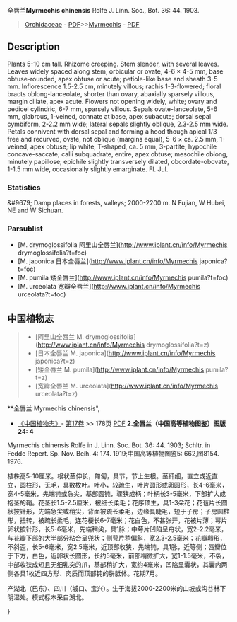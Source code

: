 全唇兰**Myrmechis chinensis** Rolfe J. Linn. Soc., Bot. 36: 44. 1903.

> [Orchidaceae](http://www.iplant.cn/info/Orchidaceae?t=foc) - [PDF](http://www.iplant.cn/foc/pdf/Orchidaceae.pdf)>>[Myrmechis](http://www.iplant.cn/info/Myrmechis?t=foc) - [PDF](http://www.iplant.cn/foc/pdf/Myrmechis.pdf)

## Description

Plants 5-10 cm tall. Rhizome creeping. Stem slender, with several leaves. Leaves widely spaced along stem, orbicular or ovate, 4-6 × 4-5 mm, base obtuse-rounded, apex obtuse or acute; petiole-like base and sheath 3-5 mm. Inflorescence 1.5-2.5 cm, minutely villous; rachis 1-3-flowered; floral bracts oblong-lanceolate, shorter than ovary, abaxially sparsely villous, margin ciliate, apex acute. Flowers not opening widely, white; ovary and pedicel cylindric, 6-7 mm, sparsely villous. Sepals ovate-lanceolate, 5-6 mm, glabrous, 1-veined, connate at base, apex subacute; dorsal sepal cymbiform, 2-2.2 mm wide; lateral sepals slightly oblique, 2.3-2.5 mm wide. Petals connivent with dorsal sepal and forming a hood though apical 1/3 free and recurved, ovate, not oblique (margins equal), 5-6 × ca. 2.5 mm, 1-veined, apex obtuse; lip white, T-shaped, ca. 5 mm, 3-partite; hypochile concave-saccate; calli subquadrate, entire, apex obtuse; mesochile oblong, minutely papillose; epichile slightly transversely dilated, obcordate-obovate, 1-1.5 mm wide, occasionally slightly emarginate. Fl. Jul.

### Statistics
&amp;#9679; Damp places in forests, valleys; 2000-2200 m. N Fujian, W Hubei, NE and W Sichuan.



### Parsublist

* [M.  drymoglossifolia  阿里山全唇兰](http://www.iplant.cn/info/Myrmechis drymoglossifolia?t=foc)
* [M.  japonica  日本全唇兰](http://www.iplant.cn/info/Myrmechis japonica?t=foc)
* [M.  pumila  矮全唇兰](http://www.iplant.cn/info/Myrmechis pumila?t=foc)
* [M.  urceolata  宽瓣全唇兰](http://www.iplant.cn/info/Myrmechis urceolata?t=foc)


## 中国植物志

> * [阿里山全唇兰  M.  drymoglossifolia](http://www.iplant.cn/info/Myrmechis drymoglossifolia?t=z)
> * [日本全唇兰  M.  japonica](http://www.iplant.cn/info/Myrmechis japonica?t=z)
> * [矮全唇兰  M.  pumila](http://www.iplant.cn/info/Myrmechis pumila?t=z)
> * [宽瓣全唇兰  M.  urceolata](http://www.iplant.cn/info/Myrmechis urceolata?t=z)


**全唇兰 Myrmechis chinensis",


* [《中国植物志》](http://www.iplant.cn/frps)- [第17卷](http://www.iplant.cn/frps/vol/17) >> 178页 [PDF](http://www.iplant.cn/frps/pdf/17/178.pdf)
**2.全唇兰（中国高等植物图鉴）图版24: 4**

Myrmechis chinensis Rolfe in J. Linn. Soc. Bot. 36: 44. 1903; Schltr. in Fedde Repert. Sp. Nov. Beih. 4: 174. 1919;中国高等植物图鉴5: 662,图8154. 1976.

植株高5-10厘米。根状茎伸长，匍匐，具节，节上生根。茎纤细，直立或近直立，圆柱形，无毛，具数枚叶。叶小，较疏生，叶片圆形或卵圆形，长4-6毫米，宽4-5毫米，先端钝或急尖，基部圆钝，骤狭成柄；叶柄长3-5毫米，下部扩大成抱茎的鞘。花茎长1.5-2.5厘米，被细长柔毛；花序顶生，具1-3朵花；花苞片长圆状披针形，先端急尖或稍尖，背面被疏长柔毛，边缘具睫毛，短于子房；子房圆柱形，扭转，被疏长柔毛，连花梗长6-7毫米；花白色，不甚张开，花被片薄；萼片卵状披针形，长5-6毫米，先端稍尖，具1脉；中萼片凹陷呈舟状，宽2-2.2毫米，与花瓣下部的大半部分粘合呈兜状；侧萼片稍偏斜，宽2.3-2.5毫米；花瓣卵形，不斜歪，长5-6毫米，宽2.5毫米，近顶部收狭，先端钝，具1脉，近等侧；唇瓣位于下方，白色，近卵状长圆形，长约5毫米，前部稍微扩大，宽1-1.5毫米，不裂，中部收狭成短且无细乳突的爪，基部稍扩大，宽约4毫米，凹陷呈囊状，其囊内两侧各具1枚近四方形、肉质而顶部钝的胼胝体。花期7月。

产湖北（巴东）、四川（城口、宝兴）。生于海拔2000-2200米的山坡或沟谷林下阴湿处。模式标本采自湖北。



}